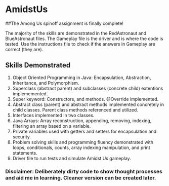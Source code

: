 # AmidstUs

##The Among Us spinoff assignment is finally complete!

The majority of the skills are demonstrated in the RedAstronaut and BlueAstronaut files. The Gameplay file is the driver and is where the code is tested. Use the instructions file to check if the answers in Gameplay are correct (they are). 

## Skills Demonstrated
1. Object Oriented Programming in Java: Encapsulation, Abstraction, Inheritance, and Polymorphism.
2. Superclass (abstract parent) and subclasses (concrete child) extentions implememented.
3. Super keyword: Constructors, and methods. @Override implemented.
4. Abstract class (parent) and abstract methods implemented concretely in child classes. Parent class methods referenced and utilized.
5. Interfaces implemented in two classes.
6. Java Arrays: Array reconstruction, appending, removing, indexing, filtering an array based on a variable.
7. Private variables used with getters and setters for encapsulation and security. 
8. Problem solving skills and programming fluency demonstrated with loops, conditionals, counts, array indexing manipulation, and print statements.
9. Driver file to run tests and simulate Amidst Us gameplay.

### Disclaimer: Deliberately dirty code to show thought processes and aid me in learning. Cleaner version can be created later.
